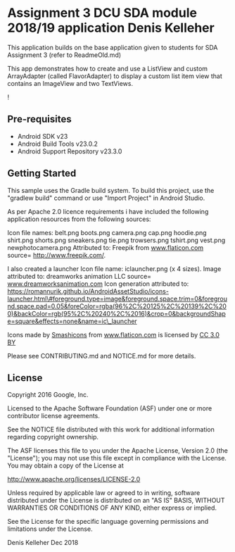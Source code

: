 Assignment 3 DCU SDA module 2018/19 application Denis Kelleher
==============================================================

This application builds on the base application given to students for
SDA Assignment 3 (refer to ReadmeOld.md)

This app demonstrates how to create and use a ListView and custom
ArrayAdapter (called FlavorAdapter) to display a custom list item view
that contains an ImageView and two TextViews.

!

Pre-requisites
--------------

-   Android SDK v23
-   Android Build Tools v23.0.2
-   Android Support Repository v23.3.0

Getting Started
---------------

This sample uses the Gradle build system. To build this project, use the "gradlew build" command or use "Import Project" in Android Studio.

As per Apache 2.0 licence requirements i have included the following application resources from the following sources:

Icon file names:
belt.png
boots.png
camera.png
cap.png
hoodie.png
shirt.png
shorts.png
sneakers.png
tie.png
trowsers.png
tshirt.png
vest.png
newphotocamera.png
Attributed to: Freepik from www.flaticon.com    source= http://www.freepik.com/.

I also created a launcher Icon file name: iclauncher.png (x 4 sizes).
Image attributed to: dreamworks animation LLC source= www.dreamworksanimation.com
Icon generation attributed to: https://romannurik.github.io/AndroidAssetStudio/icons-launcher.html\#foreground.type=image&foreground.space.trim=0&foreground.space.pad=0.05&foreColor=rgba(96%2C%20125%2C%20139%2C%200)&backColor=rgb(95%2C%20240%2C%2016)&crop=0&backgroundShape=square&effects=none&name=ic\_launcher
<div>
Icons made by
<a href="https://www.flaticon.com/authors/smashicons" title="Smashicons">Smashicons</a>
from
<a href="https://www.flaticon.com/"                 title="Flaticon">www.flaticon.com</a>
is licensed by
<a href="http://creativecommons.org/licenses/by/3.0/"              title="Creative Commons BY 3.0" target="_blank">CC
3.0 BY</a>
</div>

Please see CONTRIBUTING.md and NOTICE.md for more details.

License
-------

Copyright 2016 Google, Inc.

Licensed to the Apache Software Foundation (ASF) under one or more
contributor license agreements.

See the NOTICE file distributed with this work for additional
information regarding copyright ownership.

The ASF licenses this file to you under the Apache License, Version 2.0
(the "License"); you may not use this file except in compliance with the
License.\
You may obtain a copy of the License at

http://www.apache.org/licenses/LICENSE-2.0

Unless required by applicable law or agreed to in writing, software
distributed under the License is distributed on an "AS IS" BASIS,
WITHOUT WARRANTIES OR CONDITIONS OF ANY KIND, either express or implied.

See the License for the specific language governing permissions and
limitations under the License.

Denis Kelleher Dec 2018
